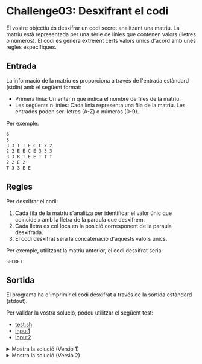 # Challenge03: Desxifrant el codi

El vostre objectiu és desxifrar un codi secret analitzant una matriu. La matriu està representada per una sèrie de línies que contenen valors (lletres o números). El codi es genera extreient certs valors únics d'acord amb unes regles específiques.

## Entrada

La informació de la matriu es proporciona a través de l'entrada estàndard (stdin) amb el següent format:

- Primera línia: Un enter n que indica el nombre de files de la matriu.
- Les següents n línies: Cada línia representa una fila de la matriu. Les entrades poden ser lletres (A-Z) o números (0-9).

Per exemple:

```bash
6
S
3 3 T T E C C 2 2
2 2 E E C E 3 3 3
3 3 R T E E T T T
2 2 E 2
T 3 3 E E
```

## Regles

Per desxifrar el codi:

1. Cada fila de la matriu s'analitza per identificar el valor únic que coincideix amb la lletra de la paraula que desxifrem.
2. Cada lletra es col·loca en la posició corresponent de la paraula desxifrada.
3. El codi desxifrat serà la concatenació d'aquests valors únics.

Per exemple, utilitzant la matriu anterior, el codi desxifrat seria:

```bash
SECRET
```

## Sortida

El programa ha d'imprimir el codi desxifrat a través de la sortida estàndard (stdout).

Per validar la vostra solució, podeu utilitzar el següent test:

- [test.sh](./challenge03/test.sh)
- [input1](./challenge03/input1)
- [input2](./challenge03/input2)

<details> 
<summary>Mostra la solució (Versió 1)</summary>

```bash
#!/bin/bash

search_unique_value(){
    declare -A counts

    for i in $@; do
        counts["$i"]=$(( ${counts["$i"]} + 1 ))
    done

    for key in ${!counts[@]}; do
        if [ ${counts["$key"]} -eq 1 ]; then
            ckey=$key
        fi
    done
}


read n

password=""
for (( r=1; r<=$n; r++ )); do
    read row
    search_unique_value $row
    password="$password$ckey"
done

echo $password
```

</details>

<details>
<summary>Mostra la solució (Versió 2)</summary>

```bash
#!/bin/bash

search_unique_value(){
    ckey=$(echo $@ | tr ' ' '\n' | sort | uniq -u)
}

# Llegim el nombre de files
read n

password=""
for (( r=1; r<=$n; r++ )); do
    read row
    search_unique_value $row
    password="$password$ckey"
done

echo $password
```

</details>

